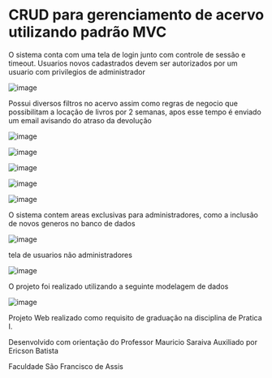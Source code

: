 # CRUD para gerenciamento de acervo utilizando padrão MVC
O sistema conta com uma tela de login junto com controle de sessão e timeout.
Usuarios novos cadastrados devem ser autorizados por um usuario com privilegios de administrador

![image](https://github.com/gda-freitas/livro/assets/39931081/868710d7-1cf2-47d5-bc9e-e29570c91613)

Possui diversos filtros no acervo assim como regras de negocio que possibilitam a locação de livros por 2 semanas, apos esse tempo é enviado um email avisando do atraso da devolução

![image](https://github.com/gda-freitas/livro/assets/39931081/1176269d-12f6-4a07-a223-1ec35ba289b8)

![image](https://github.com/gda-freitas/livro/assets/39931081/9a3eb5ec-d434-446d-b7c0-7071b925b484)

![image](https://github.com/gda-freitas/livro/assets/39931081/e99eddd0-b48e-4c2b-b337-8d2ee5cd5629)

![image](https://github.com/gda-freitas/livro/assets/39931081/77f9f569-31c0-4b2d-9ac2-14ef5ef37625)

![image](https://github.com/gda-freitas/livro/assets/39931081/66202245-4341-4f04-a026-f4f43d89f242)


O sistema contem areas exclusivas para administradores, como a inclusão de novos generos no banco de dados

![image](https://github.com/gda-freitas/livro/assets/39931081/088734dc-2391-4bd0-8f69-72046f79f225)

tela de usuarios não administradores

![image](https://github.com/gda-freitas/livro/assets/39931081/1af2be6f-4761-4980-a7e3-d053d61f9962)

O projeto foi realizado utilizando a seguinte modelagem de dados

![image](https://github.com/gda-freitas/livro/assets/39931081/60b7208e-fccc-4709-8120-3d7c4c0f0b2c)

Projeto Web realizado como requisito de graduação na disciplina de Pratica I.

Desenvolvido com orientação do Professor Mauricio Saraiva
Auxiliado por Ericson Batista

Faculdade São Francisco de Assis
